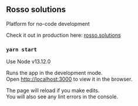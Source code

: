 ## Rosso solutions

Platform for no-code development

Check it out in production here: <a href="https://rosso.solutions" target="_blank">rosso.solutions</a>

### `yarn start`

Use Node v13.12.0

Runs the app in the development mode.<br />
Open [http://localhost:3000](http://localhost:3000) to view it in the browser.

The page will reload if you make edits.<br />
You will also see any lint errors in the console.
